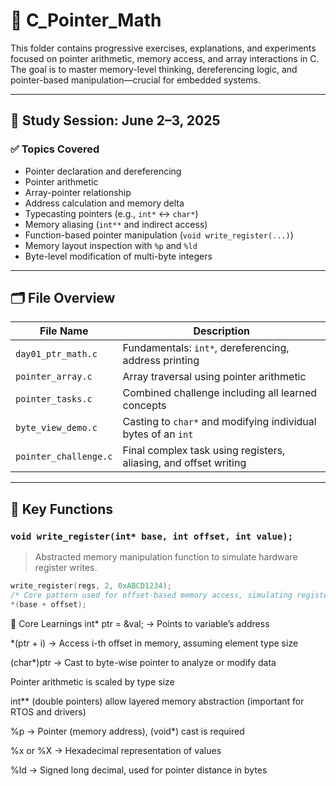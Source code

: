 # 🧠 C_Pointer_Math

This folder contains progressive exercises, explanations, and experiments focused on pointer arithmetic, memory access, and array interactions in C. The goal is to master memory-level thinking, dereferencing logic, and pointer-based manipulation—crucial for embedded systems.

---

## 📅 Study Session: June 2–3, 2025

### ✅ Topics Covered
- Pointer declaration and dereferencing
- Pointer arithmetic
- Array-pointer relationship
- Address calculation and memory delta
- Typecasting pointers (e.g., `int*` ↔ `char*`)
- Memory aliasing (`int**` and indirect access)
- Function-based pointer manipulation (`void write_register(...)`)
- Memory layout inspection with `%p` and `%ld`
- Byte-level modification of multi-byte integers

---

## 🗂 File Overview

| File Name              | Description                                                       |
|------------------------|-------------------------------------------------------------------|
| `day01_ptr_math.c`     | Fundamentals: `int*`, dereferencing, address printing             |
| `pointer_array.c`      | Array traversal using pointer arithmetic                          |
| `pointer_tasks.c`      | Combined challenge including all learned concepts                 |
| `byte_view_demo.c`     | Casting to `char*` and modifying individual bytes of an `int`     |
| `pointer_challenge.c`  | Final complex task using registers, aliasing, and offset writing  |

---

## 🔧 Key Functions

### `void write_register(int* base, int offset, int value);`
> Abstracted memory manipulation function to simulate hardware register writes.

```c
write_register(regs, 2, 0xABCD1234);
/* Core pattern used for offset-based memory access, simulating register maps */
*(base + offset);
```
🧠 Core Learnings
int* ptr = &val; → Points to variable’s address

*(ptr + i) → Access i-th offset in memory, assuming element type size

(char*)ptr → Cast to byte-wise pointer to analyze or modify data

Pointer arithmetic is scaled by type size

int** (double pointers) allow layered memory abstraction (important for RTOS and drivers)

%p → Pointer (memory address), (void*) cast is required

%x or %X → Hexadecimal representation of values

%ld → Signed long decimal, used for pointer distance in bytes



